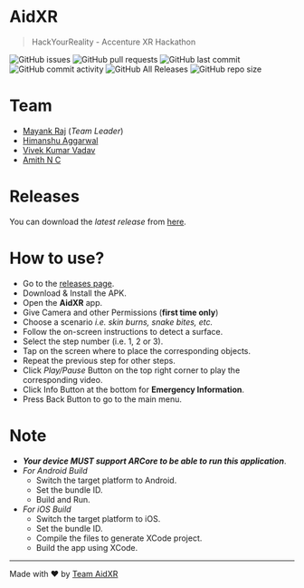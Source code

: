 # AidXR
>HackYourReality - Accenture XR Hackathon

![GitHub issues](https://img.shields.io/github/issues/AgrMayank/AidXR?label=Issues&style=flat-square)
![GitHub pull requests](https://img.shields.io/github/issues-pr/AgrMayank/AidXR?label=Pull%20Requests&style=flat-square)
![GitHub last commit](https://img.shields.io/github/last-commit/AgrMayank/AidXR?label=Last%20Commit&style=flat-square)
![GitHub commit activity](https://img.shields.io/github/commit-activity/m/AgrMayank/AidXR?label=Commit%20Activity&style=flat-square)
![GitHub All Releases](https://img.shields.io/github/downloads/AgrMayank/AidXR/total?label=Downloads&style=flat-square)
![GitHub repo size](https://img.shields.io/github/repo-size/AgrMayank/AidXR?label=Repo%20Size&style=flat-square)

# Team
- [Mayank Raj](https://AgrMayank.GitHub.io) (*Team Leader*)
- [Himanshu Aggarwal](https://www.linkedin.com/in/haggcoder)
- [Vivek Kumar Vadav]()
- [Amith N C]()

# Releases
You can download the *latest release* from [here](https://github.com/AgrMayank/AidXR/releases).

# How to use?
- Go to the [releases page](#releases).
- Download & Install the APK.
- Open the **AidXR** app.
- Give Camera and other Permissions (**first time only**)
- Choose a scenario *i.e. skin burns, snake bites, etc.*
- Follow the on-screen instructions to detect a surface.
- Select the step number (i.e. 1, 2 or 3).
- Tap on the screen where to place the corresponding objects.
- Repeat the previous step for other steps.
- Click *Play/Pause* Button on the top right corner to play the corresponding video.
- Click Info Button at the bottom for **Emergency Information**.
- Press Back Button to go to the main menu.

# Note
- _**Your device MUST support ARCore to be able to run this application**_.
- *For Android Build*
    - Switch the target platform to Android.
    - Set the bundle ID.
    - Build and Run.
- *For iOS Build*
    - Switch the target platform to iOS.
    - Set the bundle ID.
    - Compile the files to generate XCode project.
    - Build the app using XCode.

<hr>

Made with ❤ by [Team AidXR](https://github.com/AgrMayank/AidXR)
